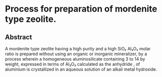# Process for preparation of mordenite type zeolite.

## Abstract
A mordenite type zeolite having a high purity and a high SiO₂ Al₂O₃ molar ratio is prepared without using an organic or inorganic mineralizer, by a process wherein a homogeneous aluminosilicate containing 3 to 14 by weight, expressed in terms of Al₂O₃ calculated as the anhydride , of aluminium is crystallized in an aqueous solution of an alkali metal hydroxide.